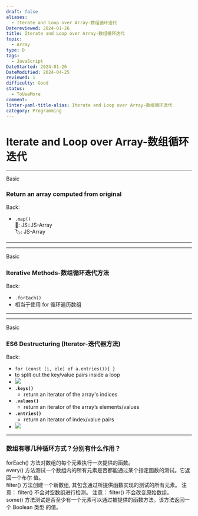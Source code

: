 ```yaml
---
draft: false
aliases:
  - Iterate and Loop over Array-数组循环迭代
Datereviewed: 2024-01-26
title: Iterate and Loop over Array-数组循环迭代
topic:
  - Array
type: D
tags:
  - JavaScript
DateStarted: 2024-01-26
DateModified: 2024-04-25
reviewed: 1
difficulty: Good
status:
  - ToUseMore
comment: 
linter-yaml-title-alias: Iterate and Loop over Array-数组循环迭代
category: Programming
---
```


# Iterate and Loop over Array-数组循环迭代

---

Basic

### Return an array computed from original

Back:

- `.map()`  
📌: JS::JS-Array  
🏷️: JS-Array
<!--ID: 1706600287395-->

---

---

Basic

### Iterative Methods-数组循环迭代方法

Back:

- `.forEach()`
- 相当于使用 for 循环遍历数组
<!--ID: 1706600287399-->

---

---

Basic

### ES6 Destructuring (Iterator-迭代器方法)

Back:

- `for (const [i, ele] of a.entries()){ }`
- to split out the key/value pairs inside a loop
- ![](https://cdn.jsdelivr.net/gh/jenniferwonder/bimg/programming/1691247030389.png)
- **`.keys()`**
  - return an iterator of the array's indices
- **`.values()`**
  - return an iterator of the array’s elements/values
- **`.entries()`**
  - return an iterator of index/value pairs
- ![](https://cdn.jsdelivr.net/gh/jenniferwonder/bimg/programming/1691246935131.png)
<!--ID: 1706600287402-->

---

### 数组有哪几种循环方式？分别有什么作用？
forEach() 方法对数组的每个元素执行一次提供的函数。  
every() 方法测试一个数组内的所有元素是否都能通过某个指定函数的测试。它返回一个布尔 值。  
filter() 方法创建一个新数组, 其包含通过所提供函数实现的测试的所有元素。 注意： filter() 不会对空数组进行检测。 注意： filter() 不会改变原始数组。  
some() 方法测试是否至少有一个元素可以通过被提供的函数方法。该方法返回一个 Boolean 类型 的值。






